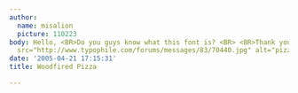 ```yaml
---
author:
  name: misalion
  picture: 110223
body: Hello, <BR>Do you guys know what this font is? <BR> <BR>Thank you <BR> <BR><img
  src="http://www.typophile.com/forums/messages/83/70440.jpg" alt="pizza">
date: '2005-04-21 17:15:31'
title: Woodfired Pizza

---
```

